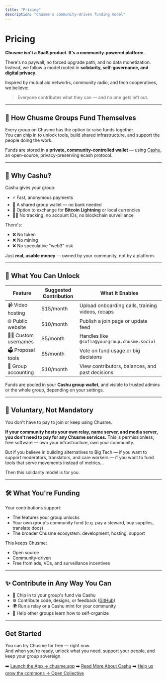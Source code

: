 ```yaml
---
title: "Pricing"
description: "Chusme's community-driven funding model"
---
```


# Pricing

**Chusme isn't a SaaS product. It's a community-powered platform.**

There's no paywall, no forced upgrade path, and no data monetization.  
Instead, we follow a model rooted in **solidarity, self-governance, and digital privacy**.

Inspired by mutual aid networks, community radio, and tech cooperatives, we believe:

> Everyone contributes what they can — and no one gets left out.

---

## 💸 How Chusme Groups Fund Themselves

Every group on Chusme has the option to raise funds together.  
You can chip in to unlock tools, build shared infrastructure, and support the people doing the work.

Funds are stored in a **private, community-controlled wallet** — using [Cashu](https://cashu.space), an open-source, privacy-preserving ecash protocol.

---

## 🔐 Why Cashu?

Cashu gives your group:

- ⚡️ Fast, anonymous payments  
- 🏦 A shared group wallet — no bank needed  
- 🔄 Option to exchange for **Bitcoin Lightning** or local currencies  
- 🕵️‍♀️ No tracking, no account IDs, no blockchain surveillance

There's:
- ❌ No token
- ❌ No mining
- ❌ No speculative "web3" risk

Just **real, usable money** — owned by your community, not by a platform.

---

## 🧩 What You Can Unlock

| Feature | Suggested Contribution | What It Enables |
|--------|------------------------|------------------|
| 📹 Video hosting | $15/month | Upload onboarding calls, training videos, recaps |
| 🌐 Public website | $10/month | Publish a join page or update feed |
| 🧑‍💼 Custom usernames | $5/month | Handles like `@sofia@yourgroup.chusme.social` |
| 🗳️ Proposal tools | $5/month | Vote on fund usage or big decisions |
| 🧾 Group accounting | $10/month | View contributors, balances, and past decisions |

Funds are pooled in your **Cashu group wallet**, and visible to trusted admins or the whole group, depending on your settings.

---

## 🤲 Voluntary, Not Mandatory

You don't have to pay to join or keep using Chusme.

**If your community hosts your own relay, name server, and media server, you don't need to pay for any Chusme services.** This is permissionless, free software — own your infrastructure, own your community.

But if you believe in building alternatives to Big Tech —
if you want to support moderators, translators, and care workers —
if you want to fund tools that serve movements instead of metrics...

Then this solidarity model is for you.

---

## 🛠 What You're Funding

Your contributions support:
- The features your group unlocks
- Your own group's community fund (e.g. pay a steward, buy supplies, translate docs)
- The broader Chusme ecosystem: development, hosting, support

This keeps Chusme:
- Open source  
- Community-driven  
- Free from ads, VCs, and surveillance incentives

---

## ✨ Contribute in Any Way You Can

- 💸 Chip in to your group's fund via Cashu  
- ⚙️ Contribute code, designs, or feedback ([GitHub](https://github.com/verse-pbc/plur))  
- 🌍 Run a relay or a Cashu mint for your community  
- 🧠 Help other groups learn how to self-organize

---

## Get Started

You can try Chusme for free — right now.  
And when you're ready, unlock what you need, support your people, and keep your group sovereign.

➡️ [Launch the App → chusme.app](https://chusme.app)
➡️ [Read More About Cashu](https://cashu.space)
➡️ [Help us grow the commons → Open Collective](https://opencollective.com/aos-collective)